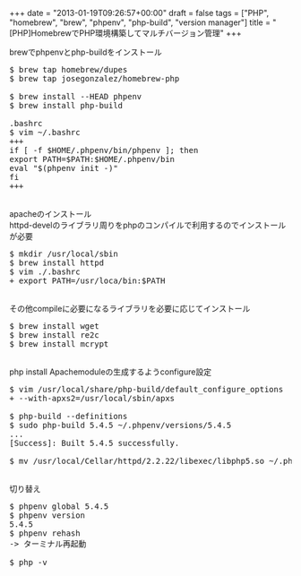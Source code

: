 +++
date = "2013-01-19T09:26:57+00:00"
draft = false
tags = ["PHP", "homebrew", "brew", "phpenv", "php-build", "version manager"]
title = "[PHP]HomebrewでPHP環境構築してマルチバージョン管理"
+++
<p>brewでphpenvとphp-buildをインストール</p>&#13;
<pre>$ brew tap homebrew/dupes&#13;
$ brew tap josegonzalez/homebrew-php&#13;
&#13;
$ brew install --HEAD phpenv&#13;
$ brew install php-build&#13;
&#13;
.bashrc&#13;
$ vim ~/.bashrc&#13;
+++&#13;
if [ -f $HOME/.phpenv/bin/phpenv ]; then&#13;
export PATH=$PATH:$HOME/.phpenv/bin&#13;
eval "$(phpenv init -)"&#13;
fi&#13;
+++&#13;
</pre>&#13;
<p><br />apacheのインストール <br />httpd-develのライブラリ周りをphpのコンパイルで利用するのでインストールが必要</p>&#13;
<pre>$ mkdir /usr/local/sbin&#13;
$ brew install httpd&#13;
$ vim ./.bashrc&#13;
+ export PATH=/usr/loca/bin:$PATH&#13;
</pre>&#13;
<p><br />その他compileに必要になるライブラリを必要に応じてインストール</p>&#13;
<pre>$ brew install wget&#13;
$ brew install re2c&#13;
$ brew install mcrypt&#13;
</pre>&#13;
<p><br />php install Apachemoduleの生成するようconfigure設定</p>&#13;
<pre>$ vim /usr/local/share/php-build/default_configure_options&#13;
+ --with-apxs2=/usr/local/sbin/apxs&#13;
&#13;
$ php-build --definitions&#13;
$ sudo php-build 5.4.5 ~/.phpenv/versions/5.4.5&#13;
...&#13;
[Success]: Built 5.4.5 successfully.&#13;
&#13;
$ mv /usr/local/Cellar/httpd/2.2.22/libexec/libphp5.so ~/.phpenv/versions/5.4.5&#13;
</pre>&#13;
<p><br />切り替え</p>&#13;
<pre>$ phpenv global 5.4.5&#13;
$ phpenv version&#13;
5.4.5&#13;
$ phpenv rehash&#13;
-&gt; ターミナル再起動&#13;
&#13;
$ php -v&#13;
&#13;
</pre> 